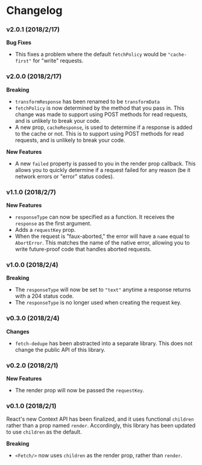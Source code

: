 # Changelog

### v2.0.1 (2018/2/17)

**Bug Fixes**

* This fixes a problem where the default `fetchPolicy` would be `"cache-first"` for "write" requests.

### v2.0.0 (2018/2/17)

**Breaking**

* `transformResponse` has been renamed to be `transformData`
* `fetchPolicy` is now determined by the method that you pass in. This change was made to support using
  POST methods for read requests, and is unlikely to break your code.
* A new prop, `cacheResponse`, is used to determine if a response is added to the cache or
  not. This is to support using POST methods for read requests, and is unlikely to break your code.

**New Features**

* A new `failed` property is passed to you in the render prop callback. This allows you to
  quickly determine if a request failed for any reason (be it network errors or "error" status
  codes).

### v1.1.0 (2018/2/7)

**New Features**

* `responseType` can now be specified as a function. It receives the `response`
  as the first argument.
* Adds a `requestKey` prop.
* When the request is "faux-aborted," the error will have a `name` equal to `AbortError`.
  This matches the name of the native error, allowing you to write future-proof code that
  handles aborted requests.

### v1.0.0 (2018/2/4)

**Breaking**

* The `responseType` will now be set to `"text"` anytime a response returns
  with a 204 status code.
* The `responseType` is no longer used when creating the request key.

### v0.3.0 (2018/2/4)

**Changes**

* `fetch-dedupe` has been abstracted into a separate library. This
  does not change the public API of this library.

### v0.2.0 (2018/2/1)

**New Features**

* The render prop will now be passed the `requestKey`.

### v0.1.0 (2018/2/1)

React's new Context API has been finalized, and it uses functional `children` rather than a prop
named `render`. Accordingly, this library has been updated to use `children` as the default.

**Breaking**

* `<Fetch/>` now uses `children` as the render prop, rather than `render`.
